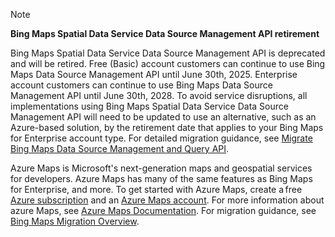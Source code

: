 > [!NOTE]
> **Bing Maps Spatial Data Service Data Source Management API retirement**
>
> Bing Maps Spatial Data Service Data Source Management API is deprecated and will be retired. Free (Basic) account customers can continue to use Bing Maps Data Source Management API until June 30th, 2025. Enterprise account customers can continue to use Bing Maps Data Source Management API until June 30th, 2028. To avoid service disruptions, all implementations using Bing Maps Spatial Data Service Data Source Management API will need to be updated to use an alternative, such as an Azure-based solution, by the retirement date that applies to your Bing Maps for Enterprise account type. For detailed migration guidance, see [Migrate Bing Maps Data Source Management and Query API](/azure/azure-maps/migrate-sds-data-source-management).
>
> Azure Maps is Microsoft's next-generation maps and geospatial services for developers. Azure Maps has many of the same features as Bing Maps for Enterprise, and more. To get started with Azure Maps, create a free [Azure subscription](https://azure.microsoft.com/free) and an [Azure Maps account](/azure/azure-maps/how-to-manage-account-keys#create-a-new-account). For more information about azure Maps, see [Azure Maps Documentation](/azure/azure-maps/). For migration guidance, see [Bing Maps Migration Overview](/azure/azure-maps/migrate-bing-maps-overview).